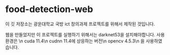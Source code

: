 # food-detection-web
이 깃 저장소는 광운대학교 국방 ict 창의과제 프로젝트를 위해서 제작된 것입니다.

웹을 만들었지만 이 프로젝트를 실행하기 위해서는 darknet53을 설치해야합니다.
사용환경은 \n
cuda 11.4\n
cudnn 11.4에 상응하는 버전\n
opencv 4.5.3\n
을 사용하였습니다.
